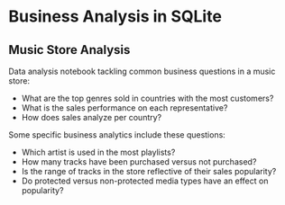 # Business Analysis in SQLite
## Music Store Analysis

Data analysis notebook tackling common business questions in a music store:
- What are the top genres sold in countries with the most customers?
- What is the sales performance on each representative?
- How does sales analyze per country?

Some specific business analytics include these questions:
- Which artist is used in the most playlists?
- How many tracks have been purchased versus not purchased?
- Is the range of tracks in the store reflective of their sales popularity?
- Do protected versus non-protected media types have an effect on popularity?
